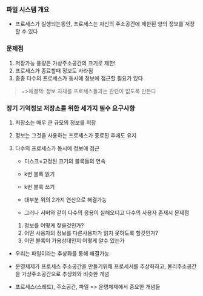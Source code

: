 ﻿### 파일 시스템 개요  
- 프로세스가 실행되는동안, 프로세스는 자신의 주소공간에 제한된 양의 정보를 저장할 수 있다  
### 문제점  
 1. 저장가능 용량은 가상주소공간의 크기로 제한!  
 2. 프로세스가 종료할때 정보도 사라짐  
 3. 종종 다수의 프로세스가 동시에 정보에 접근할 필요가 있다  
> =>해결책: 정보 자체를 프로세스들과는 관련이 없도록 만든다  

### 장기 기억정보 저장소를 위한 세가지 필수 요구사항    
1. 저장소는 매우 큰 규모의 정보를 저장  
2. 정보는 그것을 사용하는 프로세스가 종료된 후에도 유지  
3. 다수의 프로세스가 동시에 정보에 접근  
	* 디스크=고정된 크기의 블록들의 연속  
	  
	* k번 블록 읽기  
	* k번 블록 쓰기  
	  
	* 대부분 위의 2가지 연산으로 해결가능  
	* 그러나 서버와 같이 다수의 응용이 실해오디고 다수의 사용자 존재시 문제점  
  
	1. 정보를 어떻게 찾을것인가?  
	2. 어떤 사용자의 정보를 다른사용자가 읽지 못하도록 할것인가?  
	3. 어떤 블록이 가용상태인지 어떻게 알수 있는가  
  
  
* 우리는 파일이라는 추상화를 통해 해결가능  
  
* 운영체제가 프로세스 주소공간을 만들기위해 프로세서를 추상화하고, 물리주소공간을 가상주소공간으로 추상화와 비슷한 개념  
* 프로세스(스레드), 주소공간, 파일 => 운영체제에서 중요한 개념들
